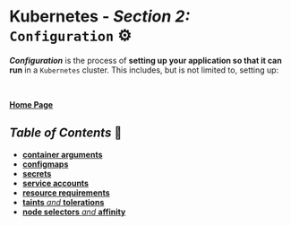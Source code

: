 # **Kubernetes** - ***Section 2:*** `Configuration` ⚙️

***Configuration*** is the process of **setting up your application so that it can run** in a `Kubernetes` cluster. This includes, but is not limited to, setting up:

<br />

[**Home Page**](/)  

## ***Table of Contents*** 📜

* [**container arguments**](10-commands-and-arguments/)
* [**configmaps**](11-config-maps/)
* [**secrets**](12-secrets/)
* [**service accounts**](13-service-accounts/)
* [**resource requirements**](14-resource-requirements/)
* [**taints** *and* **tolerations**](15-taints-and-tolerants/)
* [**node selectors** *and* **affinity**](16-node-selectors-and-affinity/)
